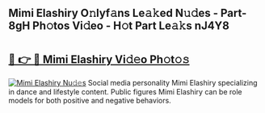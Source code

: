 ## Mimi Elashiry O𝚗lyf𝚊ns Le𝚊𝚔ed N𝚞𝚍es - Part-8gH Ph𝚘tos Vi𝚍eo - H𝚘t Part Le𝚊𝚔s nJ4Y8

# <h2><a href="http://hf0h7o.feru.top/?c=Mimi+Elashiry">🔗 👉 🔴 Mimi Elashiry Vi𝚍𝚎o Ph𝚘t𝚘𝚜</a></h2>

[![Mimi Elashiry Nu𝚍𝚎s](https://i.imgur.com/0TWrTi3.gif)](http://hf0h7o.feru.top/?c=Mimi+Elashiry)
Social media personality Mimi Elashiry specializing in dance and lifestyle content. Public figures Mimi Elashiry can be role models for both positive and negative behaviors. 
